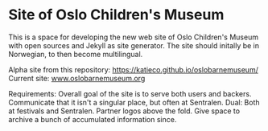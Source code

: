 # Site of Oslo Children's Museum

This is a space for developing the new web site of Oslo Children's Museum with open sources and Jekyll as site generator.
The site should initally be in Norwegian, to then become multilingual.

Alpha site from this repository: https://katieco.github.io/oslobarnemuseum/
Current site: www.oslobarnemuseum.org


Requirements:
Overall goal of the site is to serve both users and backers.   
Communicate that it isn't a singular place, but often at Sentralen. Dual: Both at festivals and Sentralen.
Partner logos above the fold. Give space to archive a bunch of accumulated information since.
